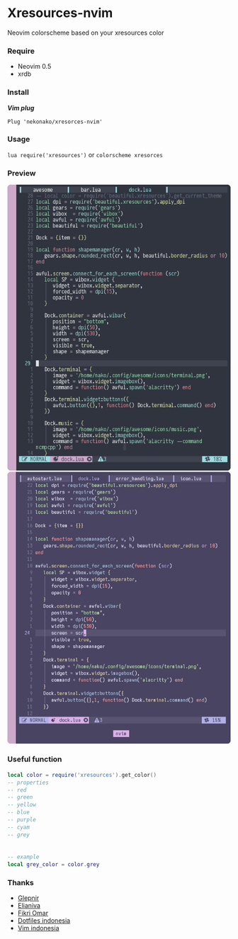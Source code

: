 # Xresources-nvim
Neovim colorscheme based on your xresources color

### Require
- Neovim 0.5
- xrdb

### Install
***Vim plug***
```
Plug 'nekonako/xresorces-nvim'
```

### Usage
`lua require('xresources')`
or
`colorscheme xresorces`

### Preview
!['xresources color by Fikri Omar'](./shot-2.png)
!['xresources color by me'](./shot-1.png)

### Useful function
   ```lua
local color = require('xresources').get_color()
   -- properties
   -- red
   -- green
   -- yellow
   -- blue
   -- purple
   -- cyam
   -- grey


   -- example
local grey_color = color.grey
   ```

### Thanks
- [Glepnir](https://github.com/glepnir)
- [Elianiva](https://github.com/elianiva)
- [Fikri Omar](https://github.com/fikriomar16)
- [Dotfiles indonesia](https://t.me/dotfiles_id)
- [Vim indonesia](https://t.me/VimID)


